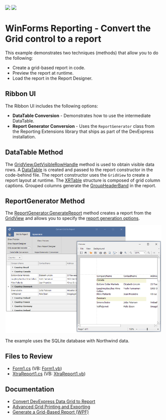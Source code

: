 <!-- default badges list -->
[![](https://img.shields.io/badge/Open_in_DevExpress_Support_Center-FF7200?style=flat-square&logo=DevExpress&logoColor=white)](https://supportcenter.devexpress.com/ticket/details/E108)
[![](https://img.shields.io/badge/📖_How_to_use_DevExpress_Examples-e9f6fc?style=flat-square)](https://docs.devexpress.com/GeneralInformation/403183)
<!-- default badges end -->
# WinForms Reporting - Convert the Grid control to a report

This example demonstrates two techniques (methods) that allow you to do the following:

* Create a grid-based report in code.
* Preview the report at runtime.
* Load the report in the Report Designer.

## Ribbon UI

The Ribbon UI includes the following options:

* **DataTable Conversion** - Demonstrates how to use the intermediate DataTable.
* **Report Generator Conversion** - Uses the `ReportGenerator` class from the Reporting Extensions library that ships as part of the DevExpress installation. 


## DataTable Method

The [GridView.GetVisibleRowHandle](https://docs.devexpress.com/WindowsForms/DevExpress.XtraGrid.Views.Grid.GridView.GetVisibleRowHandle(System.Int32)) method is used to obtain visible data rows. A [DataTable](https://docs.microsoft.com/en-us/dotnet/api/system.data.datatable) is created and passed to the report constructor in the code-behind file. The report constructor uses the `GridView` to create a report layout at runtime. The [XRTable](https://docs.devexpress.com/XtraReports/DevExpress.XtraReports.UI.XRTable) structure is composed of grid column captions. Grouped columns generate the [GroupHeaderBand](https://docs.devexpress.com/XtraReports/DevExpress.XtraReports.UI.GroupHeaderBand) in the report.

## ReportGenerator Method

The [ReportGenerator.GenerateReport](https://docs.devexpress.com/XtraReports/DevExpress.XtraReports.ReportGeneration.ReportGenerator.GenerateReport.overloads) method creates a report from the [GridView](https://docs.devexpress.com/WindowsForms/DevExpress.XtraGrid.Views.Grid.GridView) and allows you to specify the 
[report generation options](https://docs.devexpress.com/CoreLibraries/DevExpress.XtraReports.ReportGeneration.ReportGenerationOptions._members).



![Report preview with data from expanded rows in the GridControl](Images/screenshot.png)

The example uses the SQLite database with Northwind data.
 
<!-- default file list -->

## Files to Review

* [Form1.cs](CS/ConvertGridToReportExample/Form1.cs) (VB: [Form1.vb](VB/ConvertGridToReportExample/Form1.vb))
* [XtraReport1.cs](CS/ConvertGridToReportExample/XtraReport1.cs) (VB: [XtraReport1.vb](VB/ConvertGridToReportExample/XtraReport1.vb))

<!-- default file list end -->

## Documentation

- [Convert DevExpress Data Grid to Report](https://docs.devexpress.com/XtraReports/119218/get-started-with-devexpress-reporting/convert-a-devexpress-data-grid-to-a-report)
- [Advanced Grid Printing and Exporting](https://docs.devexpress.com/WindowsForms/114962/controls-and-libraries/data-grid/export-and-printing/advanced-grid-printing-and-exporting)
- [Generate a Grid-Based Report (WPF)](https://docs.devexpress.com/WPF/117300/controls-and-libraries/data-grid/printing-and-exporting/grid-based-report-generation)
